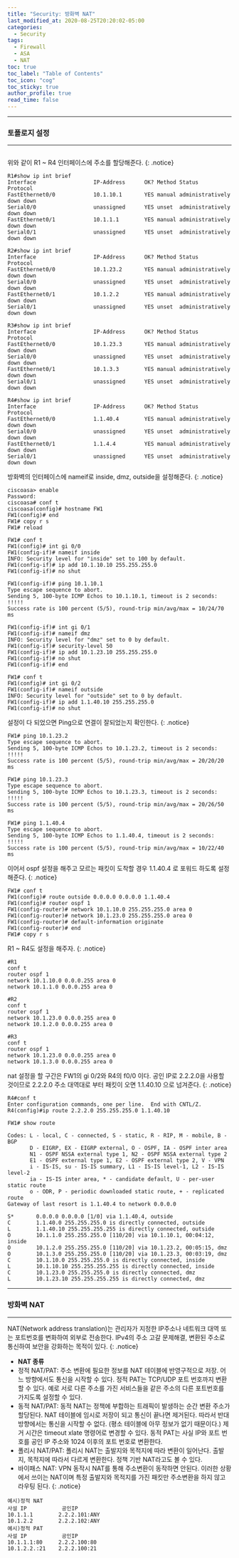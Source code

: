 ```yaml
---
title: "Security: 방화벽 NAT"
last_modified_at: 2020-08-25T20:20:02-05:00
categories:
  - Security
tags:
  - Firewall
  - ASA
  - NAT
toc: true 
toc_label: "Table of Contents"
toc_icon: "cog"
toc_sticky: true 
author_profile: true 
read_time: false 
---
```


---
### 토폴로지 설정
---

<figure class="align-center">
  <img src="{{ site.url }}{{ site.baseurl }}/assets/images/Topology/asa_nat1.jpg" alt="">
  <figcaption> </figcaption>
</figure>

위와 같이 R1 ~ R4 인터페이스에 주소를 할당해준다.
{: .notice}

```
R1#show ip int brief
Interface                  IP-Address      OK? Method Status                Protocol
FastEthernet0/0            10.1.10.1       YES manual administratively down down
Serial0/0                  unassigned      YES unset  administratively down down
FastEthernet0/1            10.1.1.1        YES manual administratively down down
Serial0/1                  unassigned      YES unset  administratively down down
```
```
R2#show ip int brief
Interface                  IP-Address      OK? Method Status                Protocol
FastEthernet0/0            10.1.23.2       YES manual administratively down down
Serial0/0                  unassigned      YES unset  administratively down down
FastEthernet0/1            10.1.2.2        YES manual administratively down down
Serial0/1                  unassigned      YES unset  administratively down down
```
```
R3#show ip int brief
Interface                  IP-Address      OK? Method Status                Protocol
FastEthernet0/0            10.1.23.3       YES manual administratively down down
Serial0/0                  unassigned      YES unset  administratively down down
FastEthernet0/1            10.1.3.3        YES manual administratively down down
Serial0/1                  unassigned      YES unset  administratively down down
```
```
R4#show ip int brief
Interface                  IP-Address      OK? Method Status                Protocol
FastEthernet0/0            1.1.40.4        YES manual administratively down down
Serial0/0                  unassigned      YES unset  administratively down down
FastEthernet0/1            1.1.4.4         YES manual administratively down down
Serial0/1                  unassigned      YES unset  administratively down down
```

방화벽의 인터페이스에 nameif로 inside, dmz, outside을 설정해준다. 
{: .notice}

```
ciscoasa> enable
Password:
ciscoasa# conf t
ciscoasa(config)# hostname FW1
FW1(config)# end
FW1# copy r s
FW1# reload

FW1# conf t
FW1(config)# int gi 0/0
FW1(config-if)# nameif inside
INFO: Security level for "inside" set to 100 by default.
FW1(config-if)# ip add 10.1.10.10 255.255.255.0
FW1(config-if)# no shut

FW1(config-if)# ping 10.1.10.1
Type escape sequence to abort.
Sending 5, 100-byte ICMP Echos to 10.1.10.1, timeout is 2 seconds:
!!!!!
Success rate is 100 percent (5/5), round-trip min/avg/max = 10/24/70 ms

FW1(config-if)# int gi 0/1
FW1(config-if)# nameif dmz
INFO: Security level for "dmz" set to 0 by default.
FW1(config-if)# security-level 50
FW1(config-if)# ip add 10.1.23.10 255.255.255.0
FW1(config-if)# no shut
FW1(config-if)# end

FW1# conf t
FW1(config)# int gi 0/2
FW1(config-if)# nameif outside
INFO: Security level for "outside" set to 0 by default.
FW1(config-if)# ip add 1.1.40.10 255.255.255.0
FW1(config-if)# no shut
```

설정이 다 되었으면 Ping으로 연결이 잘되었는지 확인한다.
{: .notice}

```
FW1# ping 10.1.23.2
Type escape sequence to abort.
Sending 5, 100-byte ICMP Echos to 10.1.23.2, timeout is 2 seconds:
!!!!!
Success rate is 100 percent (5/5), round-trip min/avg/max = 20/20/20 ms

FW1# ping 10.1.23.3
Type escape sequence to abort.
Sending 5, 100-byte ICMP Echos to 10.1.23.3, timeout is 2 seconds:
!!!!!
Success rate is 100 percent (5/5), round-trip min/avg/max = 20/26/50 ms

FW1# ping 1.1.40.4
Type escape sequence to abort.
Sending 5, 100-byte ICMP Echos to 1.1.40.4, timeout is 2 seconds:
!!!!!
Success rate is 100 percent (5/5), round-trip min/avg/max = 10/22/40 ms
```

이어서 ospf 설정을 해주고 모르는 패킷이 도착할 경우 1.1.40.4 로 포워드 하도록 설정해준다.
{: .notice}

```
FW1# conf t
FW1(config)# route outside 0.0.0.0 0.0.0.0 1.1.40.4
FW1(config)# router ospf 1
FW1(config-router)# network 10.1.10.0 255.255.255.0 area 0
FW1(config-router)# network 10.1.23.0 255.255.255.0 area 0
FW1(config-router)# default-information originate
FW1(config-router)# end
FW1# copy r s
```

R1 ~ R4도 설정을 해주자.
{: .notice}

```
#R1
conf t
router ospf 1
network 10.1.10.0 0.0.0.255 area 0
network 10.1.1.0 0.0.0.255 area 0

#R2
conf t
router ospf 1
network 10.1.23.0 0.0.0.255 area 0
network 10.1.2.0 0.0.0.255 area 0

#R3
conf t
router ospf 1
network 10.1.23.0 0.0.0.255 area 0
network 10.1.3.0 0.0.0.255 area 0
```

nat 설정을 할 구간은 FW1의 gi 0/2와 R4의 f0/0 이다. 공인 IP로 2.2.2.0을 사용할 것이므로 
2.2.2.0 주소 대역대로 부터 패킷이 오면 1.1.40.10 으로 넘겨준다.
{: .notice}

```
R4#conf t
Enter configuration commands, one per line.  End with CNTL/Z.
R4(config)#ip route 2.2.2.0 255.255.255.0 1.1.40.10
```

```
FW1# show route

Codes: L - local, C - connected, S - static, R - RIP, M - mobile, B - BGP
       D - EIGRP, EX - EIGRP external, O - OSPF, IA - OSPF inter area
       N1 - OSPF NSSA external type 1, N2 - OSPF NSSA external type 2
       E1 - OSPF external type 1, E2 - OSPF external type 2, V - VPN
       i - IS-IS, su - IS-IS summary, L1 - IS-IS level-1, L2 - IS-IS level-2
       ia - IS-IS inter area, * - candidate default, U - per-user static route
       o - ODR, P - periodic downloaded static route, + - replicated route
Gateway of last resort is 1.1.40.4 to network 0.0.0.0

S*       0.0.0.0 0.0.0.0 [1/0] via 1.1.40.4, outside
C        1.1.40.0 255.255.255.0 is directly connected, outside
L        1.1.40.10 255.255.255.255 is directly connected, outside
O        10.1.1.0 255.255.255.0 [110/20] via 10.1.10.1, 00:04:12, inside
O        10.1.2.0 255.255.255.0 [110/20] via 10.1.23.2, 00:05:15, dmz
O        10.1.3.0 255.255.255.0 [110/20] via 10.1.23.3, 00:03:19, dmz
C        10.1.10.0 255.255.255.0 is directly connected, inside
L        10.1.10.10 255.255.255.255 is directly connected, inside
C        10.1.23.0 255.255.255.0 is directly connected, dmz
L        10.1.23.10 255.255.255.255 is directly connected, dmz
```

---
### 방화벽 NAT
---


NAT(Network address translation)는 관리자가 지정한 IP주소나 네트워크 대역 또는 포트번호를 변화하여
외부로 전송한다. IPv4의 주소 고갈 문제해결, 변환된 주소로 통신하여 보안을 강화하는 목적이 있다.
{: .notice}

* **NAT 종류**
* 정적 NAT/PAT: 주소 변환에 필요한 정보를 NAT 테이블에 반영구적으로 저장. 어느 방향에서도 통신을 시작할 수 있다.
정적 PAT는 TCP/UDP 포트 번호까지 변환할 수 있다. 예로 서로 다른 주소를 가진 서비스들을 같은 주소의 다른 포트번호를 가지도록 설정할 수 있다.
* 동적 NAT/PAT: 동적 NAT는 정책에 부합하는 트래픽이 발생하는 순간 변환 주소가 할당된다. NAT 테이블에 임시로 저장이 되고 통신이 끝나면 제거된다.
 따라서 반대방향에서는 통신을 시작할 수 없다. (평소 테이블에 아무 정보가 없기 때문이다.) 제거 시간은 timeout xlate 명령어로 변경할 수 있다.
  동적 PAT는 사실 IP와 포트 번호를 공인 IP 주소와 1024 이후의 포트 번호로 변환한다. 
* 폴리시 NAT/PAT: 폴리시 NAT는 출발지와 목적지에 따라 변환이 일어난다. 출발지, 목적지에 따라서 다르게 변환한다. 정책 기반 NAT라고도 볼 수 있다.
* 바이패스 NAT: VPN 동작시 NAT를 통해 주소변환이 동작하면 안된다. 이러한 상황에서 쓰이는 NAT이며 특정 출발지와 목적지를 가진 패킷만 
주소변환을 하지 않고 라우팅 된다.
{: .notice}


```
예시)정적 NAT
사설 IP			공인IP 
10.1.1.1		2.2.2.101:ANY
10.1.2.2		2.2.2.102:ANY
예시)정적 PAT
사설 IP			공인IP
10.1.1.1:80		2.2.2.100:80
10.1.2.2.:21	2.2.2.100:21
```






















